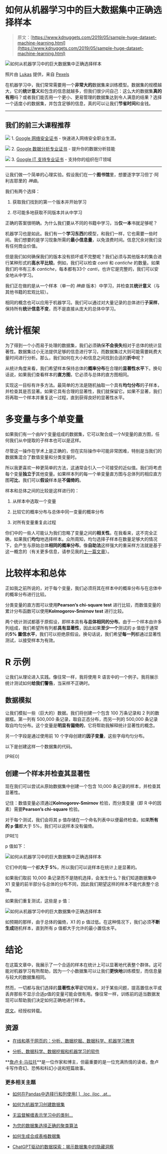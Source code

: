 # 如何从机器学习中的巨大数据集中正确选择样本

> 原文：[https://www.kdnuggets.com/2019/05/sample-huge-dataset-machine-learning.html](https://www.kdnuggets.com/2019/05/sample-huge-dataset-machine-learning.html)

![如何从机器学习中的巨大数据集中正确选择样本](../Images/09979ee53c1210a7e83d719a441a6d55.png)

照片由 [Lukas](https://www.pexels.com/@goumbik?utm_content=attributionCopyText&utm_medium=referral&utm_source=pexels) 提供，来自 [Pexels](https://www.pexels.com/photo/analytics-blur-close-up-commerce-590020/?utm_content=attributionCopyText&utm_medium=referral&utm_source=pexels)

在机器学习中，我们常常需要用一个**非常大的**数据集来训练模型。数据集的规模越大，它的**统计意义**和包含的信息就越多，但我们很少问自己：这么大的数据集**真的有用**吗？或者我们能否用一个更小、更易管理的数据集达到令人满意的结果？选择一个适度小的数据集，并包含足够的信息，真的可以让我们**节省时间**和金钱。

* * *

## 我们的前三大课程推荐

![](../Images/0244c01ba9267c002ef39d4907e0b8fb.png) 1. [Google 网络安全证书](https://www.kdnuggets.com/google-cybersecurity) - 快速进入网络安全职业生涯。

![](../Images/e225c49c3c91745821c8c0368bf04711.png) 2. [Google 数据分析专业证书](https://www.kdnuggets.com/google-data-analytics) - 提升你的数据分析技能

![](../Images/0244c01ba9267c002ef39d4907e0b8fb.png) 3. [Google IT 支持专业证书](https://www.kdnuggets.com/google-itsupport) - 支持你的组织在IT领域

* * *

让我们做一个简单的心理实验。假设我们在一个**图书馆**里，想要逐字学习但丁·阿利吉耶里的 *神曲*。

我们有两个选择：

1.  获取我们找到的第一个版本并开始学习

1.  尽可能多地获取不同版本并从中学习

正确的答案很明确。为什么我们要从不同的书籍中学习，当**仅一本**书就足够呢？

机器学习也是如此。我们有一个**学习东西**的模型，和我们一样，它也需要一些时间。我们想要的是学习现象所需的**最小信息量**，以免浪费时间。信息冗余对我们没有任何商业价值。

但是我们如何确保我们的版本没有损坏或不完整呢？我们必须与其他版本的集合进行某种形式的**高水平比较**。例如，我们可以检查 *canti* 和 *cantiche* 的数量。如果我们的书有三本 *cantiche*，每本都有33个 *canti*，也许它是完整的，我们可以安全地从中学习。

我们正在做的是从一个样本（单一的 *神曲* 版本）中学习，并检查其**统计意义**（与其他书籍的宏观比较）。

相同的概念也可以应用于机器学习。我们可以通过对大量记录的总体进行**子采样**，保持所有**统计信息不变**，而不是直接从庞大的总体中学习。

# 统计框架

为了得到一个小而易于处理的数据集，我们必须确保**不会丧失**相对于总体的统计显著性。数据集过小无法提供足够的信息进行学习，而数据集过大则可能需要耗费大量时间进行分析。那么，我们如何在大小和信息之间找到合适的**折中**呢？

从统计角度来看，我们希望样本保持总体的**概率分布**在合理的**显著性水平**下。换句话说，如果我们查看样本的**直方图**，它必须与总体的直方图相同。

实现这一目标有许多方法。最简单的方法是随机抽取一个具有**均匀分布**的子样本，并检查其是否显著。如果它具有合理的显著性，我们就保留它。如果不显著，我们将再取一个样本并重复这一过程，直到获得良好的显著性水平。

# 多变量与多个单变量

如果我们有一个由*N*个变量组成的数据集，它可以聚合成一个*N*变量的直方图，任何我们从中提取的子样本也可以是这样。

尽管这一操作在学术上是正确的，但在实际操作中可能非常困难，特别是当我们的数据集混合了数值变量和分类变量时。

所以我更喜欢一种更简单的方法，这通常会引入一个可接受的近似值。我们将考虑每个变量**独立于**其他变量。如果样本列的每一个单变量直方图与总体列的相应直方图**可比**，我们可以**假设**样本是**不偏倚的**。

样本和总体之间的比较是这样进行的：

1.  从样本中选取一个变量

1.  比较它的概率分布与总体中同一变量的概率分布

1.  对所有变量重复此过程

你们中的一些人可能认为我们忽略了变量之间的**相关性**。在我看来，这不完全正确，如果我们**均匀**地选择样本。众所周知，均匀选择子样本在数量足够大的情况下，会产生与原始总体**相同的概率分布**。像**自助法**这样强大的重采样方法就是基于这一概念的（有关更多信息，请参见我的[上一篇文章](https://medium.com/data-science-journal/the-bootstrap-the-swiss-army-knife-of-any-data-scientist-acd6e592be13)）。

# 比较样本和总体

正如我之前所说的，对于每个变量，我们必须将其在样本中的概率分布与在总体中的概率分布进行比较。

分类变量的直方图可以使用**Pearson’s chi-square test** 进行比较，而数值变量的累计分布函数可以使用**Kolmogorov-Smirnov test** 进行比较。

两个统计测试都基于原假设，即样本具有**与总体相同的分布**。由于一个样本由许多列组成，我们希望所有列都**具有显著性**，因此如果**至少一个**测试的 p 值低于通常的**5% 置信水平**，我们可以拒绝原假设。换句话说，我们希望**每一列**都通过显著性测试，以接受样本为有效。

# R 示例

让我们从理论进入实践。像往常一样，我将使用 R 语言中的一个例子。我将展示统计测试如何**给我们警告**，当采样不正确时。

## 数据模拟

让我们模拟一些（巨大的）数据。我们将创建一个包含 100 万条记录和 2 列的数据框。第一列有 500,000 条记录，取自正态分布，而另一列的 500,000 条记录取自均匀分布。这个变量是**明显有偏倚的**，它将帮助我解释统计显著性的概念。

另一个字段是通过使用前 10 个字母创建的**因子变量**，这些字母均匀分布。

以下是创建这样一个数据集的代码。

[PRE0]

## 创建一个样本并检查其显著性

现在我们可以尝试从原始数据集中创建一个包含 10,000 条记录的样本，并检查其显著性。

记住：数值变量必须通过**Kolmogorov-Smirnov** 检验，而分类变量（即 R 中的因素）需要**Pearson’s chi-square** 检验。

对于每个测试，我们会将其 p 值存储在一个命名列表中以便最终检查。如果**所有的 p 值**都大于 5%，我们可以说样本没有偏倚。

[PRE1]

p 值如下：

![如何从机器学习中的巨大数据集中正确选择样本](../Images/436dc733ebd7412f7383722e384d8945.png)

它们中的每一个都**大于 5%**，所以我们可以说样本在统计上是显著的。

如果我们取前 10,000 条记录而不是随机选择，会发生什么？我们知道数据集中 X1 变量的前半部分与总体的分布不同，因此我们期望这样的样本不能代表整个总体。

如果我们重复测试，这些是 p 值：

![如何从机器学习中的巨大数据集中正确选择样本](../Images/3de7151fc14e6a869ec2ec3b2d63cd60.png)

如预期的那样，由于总体的偏倚，X1 的 p 值过低。在这种情况下，我们必须**不断生成**随机样本，直到所有 p 值都大于允许的最小置信水平。

# 结论

在这篇文章中，我展示了一个合适的样本在统计上可以显著地代表整个群体。这可能对机器学习有所帮助，因为一个小数据集可以让我们**更快地**训练模型，而信息量与较大的数据集相同。

然而，一切都与我们选择的**显著性水平**密切相关。对于某些问题，提高置信水平或丢弃那些不显示合适p值的变量可能会很有用。像往常一样，训练前的适当数据发现可以帮助我们决定如何正确地进行样本。

[原文](https://medium.com/data-science-journal/how-to-correctly-select-a-sample-from-a-huge-dataset-in-machine-learning-24327650372c)。经授权转载。

## 资源

+   [在线和基于网页的：分析、数据挖掘、数据科学、机器学习教育](https://www.kdnuggets.com/education/online.html)

+   [分析、数据科学、数据挖掘和机器学习的软件](https://www.kdnuggets.com/software/index.html)

**[詹卢卡·马拉托](http://www.gianlucamalato.it/)**是一位作家和博主，但最重要的是一位充满热情的读者。詹卢卡写作奇幻、恐怖和科幻小说和短篇故事。

### 更多相关主题

+   [如何在Pandas中选择行和列使用[ ], .loc, iloc, .at…](https://www.kdnuggets.com/2019/06/select-rows-columns-pandas.html)

+   [如何为机器学习创建数据集](https://www.kdnuggets.com/2022/02/create-dataset-machine-learning.html)

+   [无监督解缠表示学习中的类别…](https://www.kdnuggets.com/2023/01/unsupervised-disentangled-representation-learning-class-imbalanced-dataset-elastic-infogan.html)

+   [为您的数据集选择正确的聚类算法](https://www.kdnuggets.com/2019/10/right-clustering-algorithm.html)

+   [如何生成合成表格数据集](https://www.kdnuggets.com/2022/03/generate-tabular-synthetic-dataset.html)

+   [ChatGPT驱动的数据探索：揭示数据集中的隐藏洞察](https://www.kdnuggets.com/2023/07/chatgptpowered-data-exploration-unlock-hidden-insights-dataset.html)
